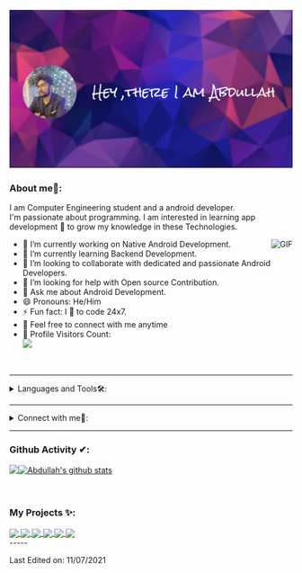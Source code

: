 [![ProfileBanner](https://github.com/MdAbdullahAlMahmud/MdAbdullahAlMahmud/blob/main/Capture.JPG)](https://sites.google.com/diu.edu.bd/mdabdullahalmahmud/home)

### About me🧑:
I am Computer Engineering student and a android developer.<br/>
I'm passionate about programming.
I am interested in learning app development 💖 to grow my knowledge in these Technologies.




<img align="right" alt="GIF" src="https://media.giphy.com/media/836HiJc7pgzy8iNXCn/giphy.gif" />

- 🔭 I’m currently working on Native Android Development.
- 🌱 I’m currently learning Backend Development.
- 👯 I’m looking to collaborate with dedicated and passionate Android Developers.
- 🤔 I’m looking for help with Open source Contribution.
- 💬 Ask me about Android Development.
- 😄 Pronouns: He/Him
- ⚡ Fun fact: I 💖 to code 24x7.
- 🤝 Feel free to connect with me anytime
- 🎢 Profile Visitors Count:  
![](https://visitor-badge.glitch.me/badge?page_id=MdAbdullahALMahmud.MdAbdullahALMahmud)

<br/>

---

<details>
<summary>
Languages and Tools🛠:
</summary>
  <br/>
  
  <code> <img height="50" src="https://www.vectorlogo.zone/logos/java/java-ar21.svg"> </code>
  <code><img height="50" src="https://github.com/uannabi/-/blob/master/resource/git.svg"></code>
  <code> <img height="50" src="https://github.com/uannabi/-/blob/master/resource/python-icon.svg"> </code>
  <code> <img height="50" src="https://www.vectorlogo.zone/logos/mysql/mysql-ar21.svg"> </code>
  <code> <img height="50" src="https://www.vectorlogo.zone/logos/sqlite/sqlite-ar21.svg"> </code>
  <code> <img height="50" src="https://www.vectorlogo.zone/logos/android/android-ar21.svg"></code>
  <code> <img height="50" src="https://www.vectorlogo.zone/logos/android/c-ar21.svg"></code>
  <code> <img height="50" src="https://www.vectorlogo.zone/logos/android/xml-ar21.svg"></code>
  <code> <img height="50" src="https://www.vectorlogo.zone/logos/android/firebase-ar21.svg"></code>
  <code> <img height="50" src="https://www.vectorlogo.zone/logos/android/git-scm-ar21.svg"></code>
  <code> <img height="50" src="https://www.vectorlogo.zone/logos/android/github-ar21.svg"></code>
  <code> <img height="50" src="https://www.vectorlogo.zone/util/preview.html?image=/logos/figma/figma-ar21.svg"></code>

  
  
</details>

---

<details>
<summary> Connect with me🤝: </summary>  

<br/>

<a href="https://t.me/Cypher_Codex">
  <img align="left" alt="Dave's Telegram" width="22px" src="https://web.telegram.org/img/logo_share.png" />
</a>

<a href="https://github.com/MdAbdullahAlMahmud">
  <img align="left" alt="Abdullah's Github" width="22px" src="https://upload.wikimedia.org/wikipedia/commons/thumb/a/ae/Github-desktop-logo-symbol.svg/1024px-Github-desktop-logo-symbol.svg.png" />
</a>

<a href="https://www.facebook.com/cypher.abdullah/">
  <img align="left" alt="Abdullah's Facebook" width="22px" src="https://facebookbrand.com/wp-content/uploads/2019/04/f_logo_RGB-Hex-Blue_512.png?w=512&h=512" />
</a>

<a href="https://twitter.com/AbdullahCypher">
  <img align="left" alt="Abdullah's Twitter" width="22px" src="https://cdn2.iconfinder.com/data/icons/metro-uinvert-dock/256/Twitter_NEW.png" />
</a>

<a href="https://www.linkedin.com/in/md-abdullah-al-mahmud-87b590175/">
  <img align="left" alt="Abdullah's Linkdein" width="22px" src="https://cdn3.iconfinder.com/data/icons/inficons/512/linkedin.png" />
</a>

<br/>

</details>

---

### Github Activity ✔:

<a href="https://github.com/MdAbdullahAlMahmud">
  <img align="left" src="https://github-readme-stats.vercel.app/api/top-langs?username=MdAbdullahAlMahmud&show_icons=true&theme=tokyonight&line_height=27" />
  </a>

<a href="https://github.com/MdAbdullahAlMahmud">
 <img align="center" src="https://github-readme-stats.vercel.app/api?username=MdAbdullahAlMahmud&show_icons=true&theme=tokyonight&line_height=27" alt="Abdullah's github stats"/>
</a>

<br/>
<br/>
<br/>

### My Projects ✨:
  
<a href="https://github.com/Davekibh/Background-generator">
  <img align="center" src="https://github-readme-stats.vercel.app/api/pin/?username=Davekibh&repo=Background-generator&theme=tokyonight" />
</a>

<a href="https://github.com/Davekibh/robofriends">
 <img align="center" src="https://github-readme-stats.vercel.app/api/pin/?username=Davekibh&repo=robofriends&theme=tokyonight" />
</a>

<a href="https://github.com/Davekibh/Picture-Sharing-app">
  <img align="center" src="https://github-readme-stats.vercel.app/api/pin/?username=Davekibh&repo=Picture-Sharing-app&theme=tokyonight" />
</a>

<a href="https://github.com/Davekibh/Chat-app">
 <img align="center" src="https://github-readme-stats.vercel.app/api/pin/?username=Davekibh&repo=Chat-app&theme=tokyonight" />
</a>

<a href="https://github.com/Davekibh/Quiz-App">
 <img align="center" src="https://github-readme-stats.vercel.app/api/pin/?username=Davekibh&repo=Quiz-App&theme=tokyonight" />
</a>

<a href="https://github.com/Davekibh/Quiz-Admin-App">
 <img align="center" src="https://github-readme-stats.vercel.app/api/pin/?username=Davekibh&repo=Quiz-Admin-App&theme=tokyonight" />
</a>




<div align="center">
  
</div>
-----

Last Edited on: 11/07/2021
